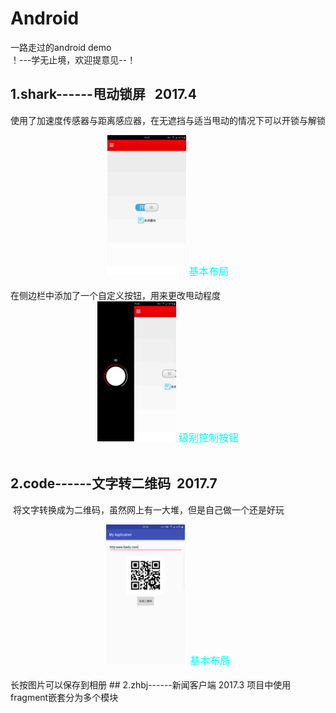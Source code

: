 # Android
一路走过的android demo  
！---学无止境，欢迎提意见--！
## 1.shark------甩动锁屏   2017.4
  使用了加速度传感器与距离感应器，在无遮挡与适当甩动的情况下可以开锁与解锁
<center>
<img src="https://github.com/1260408088/Android/blob/master/shark/shark/res/drawable-xxhdpi/1.jpg" width="25%" height="25%" />
  <font color=#00ffff size=3>基本布局</font>
</center><br/>
在侧边栏中添加了一个自定义按钮，用来更改甩动程度
<center>
<img src="https://github.com/1260408088/Android/blob/master/shark/shark/res/drawable-xxhdpi/2.jpg" width="25%" height="25%" />
  <font color=#00ffff size=3>级别控制按钮</font>
</center><br/>

## 2.code------文字转二维码  2017.7
  将文字转换成为二维码，虽然网上有一大堆，但是自己做一个还是好玩
 <center>
  <img src="https://github.com/1260408088/Android/blob/master/code/src/main/res/mipmap-xxxhdpi/1.png" width="25%" height="25%" />
  <font color=#00ffff size=3>基本布局</font>
</center><br/>
长按图片可以保存到相册
## 2.zhbj------新闻客户端  2017.3
项目中使用fragment嵌套分为多个模块
